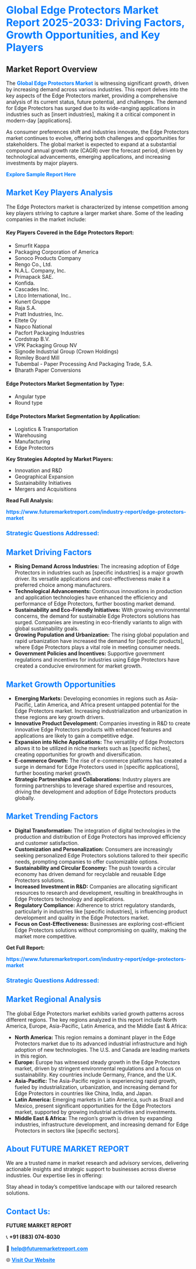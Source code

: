 <h1 style="color: #007BFF;">Global Edge Protectors Market Report 2025-2033: Driving Factors, Growth Opportunities, and Key Players</h1>

<section id="overview">
<h2>Market Report Overview</h2>
<p>The <a href="https://www.futuremarketreport.com/industry-report/edge-protectors-market" style="color: #007BFF; text-decoration: none;"><strong>Global Edge Protectors Market</strong></a> is witnessing significant growth, driven by increasing demand across various industries. This report delves into the key aspects of the Edge Protectors market, providing a comprehensive analysis of its current status, future potential, and challenges. The demand for Edge Protectors has surged due to its wide-ranging applications in industries such as [insert industries], making it a critical component in modern-day [applications].</p>
<p>As consumer preferences shift and industries innovate, the Edge Protectors market continues to evolve, offering both challenges and opportunities for stakeholders. The global market is expected to expand at a substantial compound annual growth rate (CAGR) over the forecast period, driven by technological advancements, emerging applications, and increasing investments by major players.</p>
</section>

<section id="overview">
<p><a href="https://www.futuremarketreport.com/request-sample/reportId=113043" style="color: #007BFF; text-decoration: none;"><strong>Explore Sample Report Here</strong></a></p>
</section>

<section id="key-players">
<h2 style="color: #007BFF;">Market Key Players Analysis</h2>
<p>The Edge Protectors market is characterized by intense competition among key players striving to capture a larger market share. Some of the leading companies in the market include:</p>
<h4>Key Players Covered in the Edge Protectors Report:</h4>
<ul><li>Smurfit Kappa</li><li>Packaging Corporation of America</li><li>Sonoco Products Company</li><li>Rengo Co., Ltd.</li><li>N.A.L. Company, Inc.</li><li>Primapack SAE.</li><li>Konfida.</li><li>Cascades Inc.</li><li>Litco International, Inc..</li><li>Kunert Gruppe</li><li>Raja S.A.</li><li>Pratt Industries, Inc.</li><li>Eltete Oy</li><li>Napco National</li><li>Pacfort Packaging Industries</li><li>Cordstrap B.V.</li><li>VPK Packaging Group NV</li><li>Signode Industrial Group (Crown Holdings)</li><li>Romiley Board Mill</li><li>Tubembal - Paper Processing And Packaging Trade, S.A.</li><li>Bharath Paper Conversions</li></ul>
<h4>Edge Protectors Market Segmentation by Type:</h4>
<ul><li>Angular type</li><li>Round type</li></ul>

<h4>Edge Protectors Market Segmentation by Application:</h4>
<ul><li>Logistics &amp; Transportation</li><li>Warehousing</li><li>Manufacturing</li><li>Edge Protectors</li></ul>
<p><strong>Key Strategies Adopted by Market Players:</strong></p>
<ul>
<li>Innovation and R&D</li>
<li>Geographical Expansion</li>
<li>Sustainability Initiatives</li>
<li>Mergers and Acquisitions</li>
</ul>
</section>

<section>
<p><strong>Read Full Analysis: </strong></p><a href="https://www.futuremarketreport.com/industry-report/edge-protectors-market" style="color: #007BFF; text-decoration: none;"><strong>https://www.futuremarketreport.com/industry-report/edge-protectors-market</strong></a>
<h3 style="color: #007BFF;">Strategic Questions Addressed:</h3>
</section>

<section id="driving-factors">
<h2 style="color: #007BFF;">Market Driving Factors</h2>
<ul>
<li><strong>Rising Demand Across Industries:</strong> The increasing adoption of Edge Protectors in industries such as [specific industries] is a major growth driver. Its versatile applications and cost-effectiveness make it a preferred choice among manufacturers.</li>
<li><strong>Technological Advancements:</strong> Continuous innovations in production and application technologies have enhanced the efficiency and performance of Edge Protectors, further boosting market demand.</li>
<li><strong>Sustainability and Eco-Friendly Initiatives:</strong> With growing environmental concerns, the demand for sustainable Edge Protectors solutions has surged. Companies are investing in eco-friendly variants to align with global sustainability goals.</li>
<li><strong>Growing Population and Urbanization:</strong> The rising global population and rapid urbanization have increased the demand for [specific products], where Edge Protectors plays a vital role in meeting consumer needs.</li>
<li><strong>Government Policies and Incentives:</strong> Supportive government regulations and incentives for industries using Edge Protectors have created a conducive environment for market growth.</li>
</ul>
</section>

<section id="growth-opportunities">
<h2 style="color: #007BFF;">Market Growth Opportunities</h2>
<ul>
<li><strong>Emerging Markets:</strong> Developing economies in regions such as Asia-Pacific, Latin America, and Africa present untapped potential for the Edge Protectors market. Increasing industrialization and urbanization in these regions are key growth drivers.</li>
<li><strong>Innovative Product Development:</strong> Companies investing in R&D to create innovative Edge Protectors products with enhanced features and applications are likely to gain a competitive edge.</li>
<li><strong>Expansion into Niche Applications:</strong> The versatility of Edge Protectors allows it to be utilized in niche markets such as [specific niches], creating opportunities for growth and diversification.</li>
<li><strong>E-commerce Growth:</strong> The rise of e-commerce platforms has created a surge in demand for Edge Protectors used in [specific applications], further boosting market growth.</li>
<li><strong>Strategic Partnerships and Collaborations:</strong> Industry players are forming partnerships to leverage shared expertise and resources, driving the development and adoption of Edge Protectors products globally.</li>
</ul>
</section>

<section id="trending-factors">
<h2 style="color: #007BFF;">Market Trending Factors</h2>
<ul>
<li><strong>Digital Transformation:</strong> The integration of digital technologies in the production and distribution of Edge Protectors has improved efficiency and customer satisfaction.</li>
<li><strong>Customization and Personalization:</strong> Consumers are increasingly seeking personalized Edge Protectors solutions tailored to their specific needs, prompting companies to offer customizable options.</li>
<li><strong>Sustainability and Circular Economy:</strong> The push towards a circular economy has driven demand for recyclable and reusable Edge Protectors solutions.</li>
<li><strong>Increased Investment in R&D:</strong> Companies are allocating significant resources to research and development, resulting in breakthroughs in Edge Protectors technology and applications.</li>
<li><strong>Regulatory Compliance:</strong> Adherence to strict regulatory standards, particularly in industries like [specific industries], is influencing product development and quality in the Edge Protectors market.</li>
<li><strong>Focus on Cost-Effectiveness:</strong> Businesses are exploring cost-efficient Edge Protectors solutions without compromising on quality, making the market more competitive.</li>
</ul>
</section>

<section>
<p><strong>Get Full Report: </strong></p><a href="https://www.futuremarketreport.com/industry-report/edge-protectors-market" style="color: #007BFF; text-decoration: none;"><strong>https://www.futuremarketreport.com/industry-report/edge-protectors-market</strong></a>
<h3 style="color: #007BFF;">Strategic Questions Addressed:</h3>
</section>


<section id="regional-analysis">
<h2 style="color: #007BFF;">Market Regional Analysis</h2>
<p>The global Edge Protectors market exhibits varied growth patterns across different regions. The key regions analyzed in this report include North America, Europe, Asia-Pacific, Latin America, and the Middle East & Africa:</p>
<ul>
<li><strong>North America:</strong> This region remains a dominant player in the Edge Protectors market due to its advanced industrial infrastructure and high adoption of new technologies. The U.S. and Canada are leading markets in this region.</li>
<li><strong>Europe:</strong> Europe has witnessed steady growth in the Edge Protectors market, driven by stringent environmental regulations and a focus on sustainability. Key countries include Germany, France, and the U.K.</li>
<li><strong>Asia-Pacific:</strong> The Asia-Pacific region is experiencing rapid growth, fueled by industrialization, urbanization, and increasing demand for Edge Protectors in countries like China, India, and Japan.</li>
<li><strong>Latin America:</strong> Emerging markets in Latin America, such as Brazil and Mexico, present significant opportunities for the Edge Protectors market, supported by growing industrial activities and investments.</li>
<li><strong>Middle East & Africa:</strong> The region’s growth is driven by expanding industries, infrastructure development, and increasing demand for Edge Protectors in sectors like [specific sectors].</li>
</ul>
</section>

<footer>
<h2 style="color: #007BFF;">About FUTURE MARKET REPORT</h2>
<p>We are a trusted name in market research and advisory services, delivering actionable insights and strategic support to businesses across diverse industries. Our expertise lies in offering:</p>

<p>Stay ahead in today’s competitive landscape with our tailored research solutions.</p>

<h2 style="color: #007BFF;">Contact Us:</h2>
<p><strong>FUTURE MARKET REPORT</strong></p>
<p>📞 <strong>+91 (883) 074-8030</strong></p>
<p>📧 <strong><a href="mailto:help@futuremarketreport.com" style="color: #007BFF;">help@futuremarketreport.com</a></strong></p>
<p>🌐 <strong><a href="https://www.futuremarketreport.com/" style="color: #007BFF;">Visit Our Website</a></strong></p>
</footer>